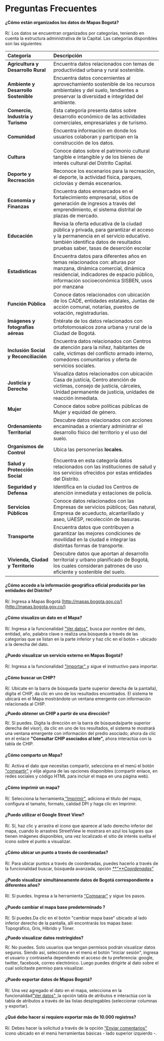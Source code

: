 # Preguntas Frecuentes

#### ¿Cómo están organizados los datos de Mapas Bogotá?

 R/. Los datos se encuentran organizados por categorías, teniendo en cuenta la estructura administrativa de la Capital. Las categorías disponibles son las siguientes:

| **Categoría** | **Descripción** |
| :--- | :--- |
| **Agricultura y Desarrollo Rural**  | Encuentra datos relacionados con temas de productividad urbana y rural sostenible.   |
| **Ambiente y Desarrollo Sostenible** | Encuentra datos concernientes  al aprovechamiento sostenible de los recursos ambientales y del suelo, tendientes a preservar la diversidad e integridad del ambiente. |
| **Comercio, Industria y Turismo**  | Esta categoría presenta datos sobre desarrollo económico de las actividades comerciales, empresariales y de turismo. |
| **Comunidad** | Encuentra  información en donde los usuarios colaboran y participan en la construcción de los datos. |
| **Cultura**   | Conoce datos sobre el patrimonio cultural tangible e intangible y de los bienes de interés cultural del Distrito Capital. |
| **Deporte y Recreación**   | Reconoce los escenarios para la recreación, el deporte, la actividad física, parques, ciclovías y demás escenarios. |
| **Economía y Finanzas**  | Encuentra datos enmarcados en el fortalecimiento empresarial, sitios de generación de ingresos a través del emprendimiento, el sistema distrital de plazas de mercado. |
| **Educación**  | Revisa la oferta educativa de la ciudad pública y privada, para garantizar el acceso y la permanencia en el servicio educativo. también identifica datos de resultados pruebas saber, tasas de deserción escolar |
| **Estadísticas**   | Encuentra datos para diferentes años en temas relacionados con: alturas por manzana, dinámica comercial, dinámica residencial, indicadores de espacio público, información socioeconómica SISBEN, usos por manzana |
| **Función Pública**   | Conoce datos relacionados con ubicación de los CADE, entidades estatales, Juntas de acción comunal, notarías, puestos de votación, registradurías. |
| **Imágenes y fotografías aéreas**   | Entérate de los datos relacionados con ortofotomosaicos zona urbana y rural de la Ciudad de Bogotá. |
| **Inclusión Social y Reconciliación**   | Encuentra datos relacionados con Centros de atención para la niñez, habitantes de calle, victimas del conflicto armado interno, comedores comunitarios y oferta de servicios sociales. |
| **Justicia y Derecho**   | Visualiza datos relacionados con ubicación Casa de justicia, Centro atención de victimas, consejo de justicia, cárceles, Unidad permanente de justicia, unidades de reacción inmediata. |
| **Mujer**   | Conoce datos sobre políticas públicas de Mujer y equidad de género. |
| **Ordenamiento Territorial**   | Descubre datos relacionados con acciones encaminadas a orientary administrar el desarrollo físico del territorio y el uso del suelo. |
| **Organismos de Control**   | Ubica las personerías ****locales**.** |
| **Salud y Protección Social**   | Encuentra en esta categoría datos relacionados con las instituciones de salud y los servicios ofrecidos por estas entidades del Distrito. |
| **Seguridad y Defensa**   | Identifica en la ciudad los Centros de atención inmediata y estaciones de policía. |
| **Servicios Públicos**   | Conoce datos relacionados con las Empresas de servicios públicos; Gas natural, Empresa de acueducto, alcantarillado y aseo, UAESP, recolección de basuras. |
| **Transporte**   | Encuentra datos que contribuyen a garantizar las mejores condiciones de movilidad en la ciudad e integrar las distintas formas de transporte. |
| **Vivienda, Ciudad y Territorio**   | Descubre datos que aportan al desarrollo territorial y urbano planificado de Bogotá, los cuales consideran patrones de uso eficiente y sostenible del suelo. |

####  ¿Cómo accedo a la información geográfica oficial producida por las entidades del Distrito?

R/. Ingresa a Mapas Bogotá [http://mapas.bogota.gov.co/](http://mapas.bogota.gov.co/)

####  ¿Cómo visualizo un dato en el Mapa?

R/. Ingresa a la funcionalidad ["Ver datos"](https://mapasbogota.gitbook.io/ayuda/~/edit/drafts/-LFwQlBPP5PC2nXTBPm8/ver-datos), busca por nombre del dato, entidad, año, palabra clave o realiza una búsqueda a través de las categorías que se listan en la parte inferior y haz clic en el botón + ubicado a la derecha del dato.

####  ¿Puedo visualizar un servicio externo en Mapas Bogotá?

R/. Ingresa a la funcionalidad ["Importar" ](https://mapasbogota.gitbook.io/ayuda/~/edit/drafts/-LFwQlBPP5PC2nXTBPm8/importar)y sigue el instructivo para importar.

####  ¿Cómo buscar un CHIP?

R/. Ubícate en la barra de búsqueda \(parte superior derecha de la pantalla\), digita el CHIP, da clic en uno de los resultados encontrados. El sistema te ubicará en el Mapa mostrándote un ventana emergente con información relacionada al CHIP.

**¿Puedo obtener un CHIP a partir de una dirección?**

R/. Sí puedes. Digita la dirección en la barra de búsqueda\(parte superior derecha del visor\), da clic en uno de los resultados, el sistema te mostrará una ventana emergente con información del predio asociado; ahora da clic en el enlace  **"Consultar CHIP asociados al lote",** ahora interactúa con la tabla de CHIP. 

####  ¿Cómo comparto un Mapa?

 R/. Activa el dato que necesitas compartir, selecciona en el menú el botón ["compartir"](https://mapasbogota.gitbook.io/ayuda/~/edit/drafts/-LFwQlBPP5PC2nXTBPm8/compartir) y elije alguna de las opciones disponibles \(compartir enlace, en redes sociales y código HTML para incluir el mapa en una página web\).

####  **¿Cómo imprimir un mapa?**

R/. Selecciona la herramienta[ "Imprimir"](https://mapasbogota.gitbook.io/ayuda/~/edit/drafts/-LFwQlBPP5PC2nXTBPm8/imprimir), adiciona el titulo del mapa, configura el tamaño, formato, calidad DPI y haga clic en Imprimir.

####  ¿Puedo utilizar el Google Street View?

R/. Sí, haz clic y arrastra el icono que aparece al lado derecho inferior del mapa, cuando lo arrastres StreetView le mostrara en azul los lugares que tienen imágenes disponibles, una vez localizado el sitio de interés suelta el icono sobre el punto a visualizar.

####  ¿Cómo ubicar un punto a través de coordenadas?

R/. Para ubicar puntos a través de coordenadas, puedes hacerlo a través de la funcionalidad buscar, búsqueda avanzada, opción [_**"**Coordenadas"_](https://mapasbogota.gitbook.io/ayuda/~/edit/drafts/-LFwQlBPP5PC2nXTBPm8/ver-coordenadas)

####  ¿Puedo visualizar simultáneamente datos de Bogotá correspondiente a  diferentes años?

R/. Sí puedes. Ingresa a la herramienta ["Comparar"](https://mapasbogota.gitbook.io/ayuda/~/edit/drafts/-LFwQlBPP5PC2nXTBPm8/comparar) y sigue los pasos.

####  ¿Puedo cambiar el mapa base predeterminado ?

R/. Sí puedes.Da clic en el botón "cambiar mapa base" ubicado al lado inferior derecho de la pantalla, allí encontrarás los mapas base: Topográfico, Gris, Híbrido y Tóner. 

 **¿Puedo visualizar datos restringidos?**

R/. No puedes. Solo usuarios que tengan permisos podrán visualizar datos seguros. Siendo así, selecciona en el menú el botón "iniciar sesión", ingresa el usuario y contraseña dependiendo el acceso de tu preferencia: google, twitter, facebook, correo electrónico. Luego puedes dirigirte al dato sobre el cual solicitaste permiso para visualizar.

####  ¿Puedo exportar datos de Mapas Bogotá?

 R/. Una vez agregado el dato en el mapa, selecciona en la funcionalidad["Ver datos", ](https://mapasbogota.gitbook.io/ayuda/~/edit/drafts/-LFwQlBPP5PC2nXTBPm8/ver-datos)la opción tabla de atributos e interactúa con la tabla de atributos a través de las listas desplegables \(seleccionar columnas y exportar\).

####  ¿Qué debo hacer si requiero exportar más de 10.000 registros?

R/. Debes hacer la solicitud a través de la opción ["Enviar comentarios"](https://mapasbogota.gitbook.io/ayuda/~/edit/drafts/-LFwQlBPP5PC2nXTBPm8/enviar-comentario) icono ubicado en el menú herramientas básicas - lado superior izquierdo -.



